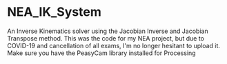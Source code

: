 # NEA_IK_System
An Inverse Kinematics solver using the Jacobian Inverse and Jacobian Transpose method.
This was the code for my NEA project, but due to COVID-19 and cancellation of all exams, I'm no longer hesitant to upload it.
Make sure you have the PeasyCam library installed for Processing
